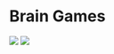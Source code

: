 <h1>Brain Games</h1>
<p><a href="https://codeclimate.com/github/codeclimate/codeclimate/maintainability"><img src="https://api.codeclimate.com/v1/badges/a99a88d28ad37a79dbf6/maintainability" /></a>
<img src="https://travis-ci.com/skepto77/project-lvl1-s486.svg?branch=master" />
</p>
